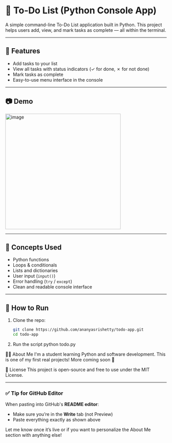 # 📝 To-Do List (Python Console App)

A simple command-line To-Do List application built in Python. This project helps users add, view, and mark tasks as complete — all within the terminal.

---

## 🚀 Features

- Add tasks to your list
- View all tasks with status indicators (✓ for done, ✗ for not done)
- Mark tasks as complete
- Easy-to-use menu interface in the console

---

## 📷 Demo
<img width="360" alt="image" src="https://github.com/user-attachments/assets/e6b6ddbe-52c7-4a19-a7c3-cdc2951e1556" />

---

## 🧠 Concepts Used

- Python functions
- Loops & conditionals
- Lists and dictionaries
- User input (`input()`)
- Error handling (`try` / `except`)
- Clean and readable console interface

---

## 🔧 How to Run

1. Clone the repo:
   ```bash
   git clone https://github.com/ananyasrishetty/todo-app.git
   cd todo-app
2. Run the script
   python todo.py
   
🙋‍♀️ About Me
I'm a student learning Python and software development. This is one of my first real projects! More coming soon 🚀

📄 License
This project is open-source and free to use under the MIT License.

---

### ✅ Tip for GitHub Editor
When pasting into GitHub's **README editor**:
- Make sure you’re in the **Write** tab (not Preview)
- Paste everything exactly as shown above

Let me know once it’s live or if you want to personalize the About Me section with anything else!

